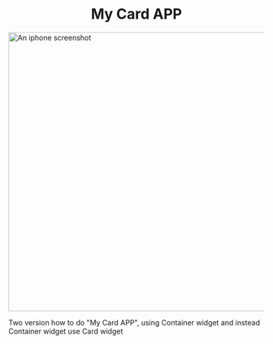 <h1 align="center">My Card APP</h1>

<img alt="An iphone screenshot" src="Screenshot.png" height="550" />

<p>Two version how to do "My Card APP", using Container widget and instead Container widget use Card widget</p>
